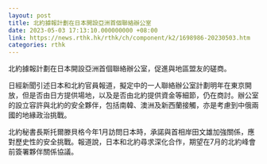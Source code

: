 ```yaml
---
layout: post
title: 北約據報計劃在日本開設亞洲首個聯絡辦公室
date: 2023-05-03 17:13:10.000000000 +08:00
link: https://news.rthk.hk/rthk/ch/component/k2/1698986-20230503.htm
categories: rthk
---
```


北約據報計劃在日本開設亞洲首個聯絡辦公室，促進與地區盟友的磋商。

日經新聞引述日本和北約官員報道，擬定中的一人聯絡辦公室計劃明年在東京開放，但是否由日方提供場地，以及是否由北約提供資金等細節，仍在商討。辦公室的設立容許與北約的安全夥伴，包括南韓、澳洲及新西蘭接觸，亦是考慮到中俄兩國的地緣政治挑戰。

北約秘書長斯托爾滕貝格今年1月訪問日本時，承諾與首相岸田文雄加強關係，應對歷史性的安全挑戰。報道說，日本和北約尋求深化合作，期望在7月的北約峰會前簽署夥伴關係協議。
